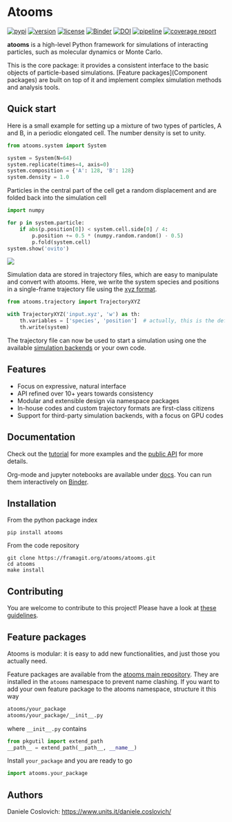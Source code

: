 Atooms
======

[![pypi](https://img.shields.io/pypi/v/atooms.svg)](https://pypi.python.org/pypi/atooms/)
[![version](https://img.shields.io/pypi/pyversions/atooms.svg)](https://pypi.python.org/pypi/atooms/)
[![license](https://img.shields.io/pypi/l/atooms.svg)](https://en.wikipedia.org/wiki/GNU_General_Public_License)
[![Binder](https://mybinder.org/badge_logo.svg)](https://mybinder.org/v2/git/https%3A%2F%2Fframagit.org%2Fatooms%2Fatooms/HEAD?labpath=docs%2F)
[![DOI](https://zenodo.org/badge/DOI/10.5281/zenodo.1183301.svg)](https://doi.org/10.5281/zenodo.1183301)
[![pipeline](https://framagit.org/atooms/atooms/badges/master/pipeline.svg)](https://framagit.org/atooms/atooms/badges/master/pipeline.svg)
[![coverage report](https://framagit.org/atooms/atooms/badges/master/coverage.svg)](https://framagit.org/atooms/atooms/-/commits/master)

**atooms** is a high-level Python framework for simulations of interacting particles, such as molecular dynamics or Monte Carlo.

This is the core package: it provides a consistent interface to the basic objects of particle-based simulations. [Feature packages](Component packages) are built on top of it and implement complex simulation methods and analysis tools.

Quick start
-----------

Here is a small example for setting up a mixture of two types of particles, A and B, in a periodic elongated cell. The number density is set to unity.
```python
from atooms.system import System

system = System(N=64)
system.replicate(times=4, axis=0)
system.composition = {'A': 128, 'B': 128}
system.density = 1.0
```

Particles in the central part of the cell get a random displacement and are folded back into the simulation cell
```python
import numpy

for p in system.particle:
    if abs(p.position[0]) < system.cell.side[0] / 4:
        p.position += 0.5 * (numpy.random.random() - 0.5)
        p.fold(system.cell)
system.show('ovito')
```

![](https://framagit.org/atooms/atooms/-/raw/master/snapshot.png)

Simulation data are stored in trajectory files, which are easy to manipulate and convert with atooms. Here, we write the system species and positions in a single-frame trajectory file using the [xyz format](https://en.wikipedia.org/wiki/XYZ_format).
```python
from atooms.trajectory import TrajectoryXYZ

with TrajectoryXYZ('input.xyz', 'w') as th:
    th.variables = ['species', 'position']  # actually, this is the default
    th.write(system)
```

The trajectory file can now be used to start a simulation using one the available [simulation backends](https://atooms.frama.io/atooms/tutorial/simulations.html) or your own code.

Features
--------

- Focus on expressive, natural interface
- API refined over 10+ years towards consistency
- Modular and extensible design via namespace packages
- In-house codes and custom trajectory formats are first-class citizens
- Support for third-party simulation backends, with a focus on GPU codes

Documentation
-------------
Check out the [tutorial](https://atooms.frama.io/atooms/tutorial) for more examples and the [public API](https://atooms.frama.io/api/atooms) for more details.

Org-mode and jupyter notebooks are available under [docs](https://framagit.org/atooms/atooms/-/blob/master/docs/). You can run them interactively on [Binder](https://mybinder.org/v2/git/https%3A%2F%2Fframagit.org%2Fatooms%2Fatooms/HEAD?labpath=docs%2).

Installation
------------
From the python package index
```
pip install atooms
```

From the code repository
```
git clone https://framagit.org/atooms/atooms.git
cd atooms
make install
```

Contributing
------------
You are welcome to contribute to this project! Please have a look at [these guidelines](https://framagit.org/atooms/atooms/-/blob/master/CONTRIBUTING.md).

Feature packages 
------------------
Atooms is modular: it is easy to add new functionalities, and just those you actually need.

Feature packages are available from the [atooms main repository](https://framagit.org/atooms). They are installed in the `atooms` namespace to prevent name clashing. If you want to add your own feature package to the atooms namespace, structure it this way
```bash
atooms/your_package
atooms/your_package/__init__.py
```

where ```__init__.py``` contains

```python
from pkgutil import extend_path
__path__ = extend_path(__path__, __name__)
```

Install `your_package` and you are ready to go
```python
import atooms.your_package
```

Authors
-------
Daniele Coslovich: https://www.units.it/daniele.coslovich/
